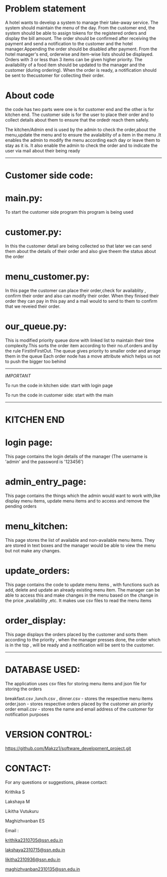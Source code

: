 # Problem statement
A hotel wants to develop a system to manage their take-away service. The system should maintain the menu of the day. From the customer end, the system should be able to assign tokens for the registered orders and display the bill amount. The order should be confirmed
after receiving the payment and send a notification to the customer and the hotel manager.Appending the order should be disabled after payment. From the hotel manager's end, orderwise and item-wise lists should be displayed. Orders with 3 or less than 3 items can be given
higher priority. The availability of a food item should be updated to the manager and the customer (during ordering). When the order is ready, a notification should be sent to thecustomer for collecting their order.

# About code
the code has two parts were one is for customer end and the other is for kitchen end.
The customer side is for the user to place their order and to collect details about them to ensure that the ordedr reach them safely.

The kitchen/Admin end is used by the admin to check the order,about the menu,update the menu and to ensure the avalaiblity of a item in the menu
.It enables the admin to modify the menu according each day or leave them to stay as it is. It also enable the admin to check the order and to indicate the user via mail about their being ready


****
# Customer side code:
# main.py:
To start the customer side program this program is being used

# customer.py:
In this the customer detail are being collected so that later we can send them about the details of their order and also give theem the status about the order

# menu_customer.py:
In this page the customer can place their order,check for availablity , confirm their order and also can modify their order.
When they finised their order they can pay in this pay and a mail would to send to them to confirm that we reveied their order.

# our_queue.py:
This  is modified priority queue done with linked list to maintain their time complexity.This sorts the order item according to their no.of.orders and by  the rule FirstInFirstOut.
The queue gives priority to smaller order and arrage them in the queue
Each order node has a move attribute which helps us not to push the bigger too behind
***
*IMPORTANT*

To run the code in kitchen side:
start with login page

To run the code in customer side:
start with the main
****

# KITCHEN END

# login page:
This page contains the login details of the manager (The username is 'admin' and the password is '123456')

# admin_entry_page:
This page contains the things which the admin would want to work with,like display menu items, update menu items and to access and remove the pending orders

# menu_kitchen:
This page stores the list of available and non-available menu items. They are stored in text boxes and the manager would be able to view the menu but not make any changes.

# update_orders:
This page contains the code to update menu items , with functions such as add, delete and update an already existing menu item. The manager can be able to access this and make changes in the menu based on the change in the price ,availability ,etc.
It makes use csv files to read the menu items

# order_display:
This page displays the orders placed by the customer and sorts them according to  the priority , when the manager presses done, the order which is in the top , will be ready and a notification will be sent to the customer.

****
# DATABASE USED:

The application uses csv files for storing menu items and json file for storing the orders

breakfast.csv ,lunch.csv , dinner.csv - stores the respective menu items
order.json - stores respective orders placed by the customer ain priority order
email.csv - stores the name and email address of the customer for notification purposes


# VERSION CONTROL:
https://github.com/Makzz1/software_development_project.git

# CONTACT:

For any questions or suggestions, please contact:

Krithika S

Lakshaya M

Likitha Vutukuru

Maghizhvanban ES

Email :

krithika2310705@ssn.edu.in

lakshaya2310715@ssn.edu.in

likitha2310936@ssn.edu.in

maghizhvanban2310135@ssn.edu.in


